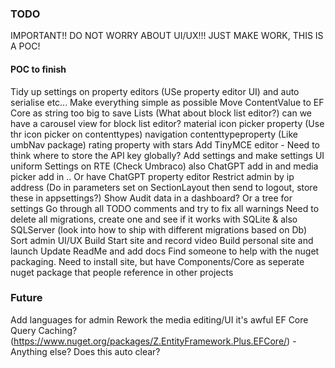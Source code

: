 ### TODO

IMPORTANT!! DO NOT WORRY ABOUT UI/UX!!! JUST MAKE WORK, THIS IS A POC!

#### POC to finish
Tidy up settings on property editors (USe property editor UI) and auto serialise etc... Make everything simple as possible
Move ContentValue to EF Core as string too big to save Lists (What about block list editor?)
can we have a carousel view for block list editor?
material icon picker property (Use thr icon picker on contenttypes)
navigation contenttypeproperty (Like umbNav package)
rating property with stars
Add TinyMCE editor - Need to think where to store the API key globally? Add settings and make settings UI uniform
Settings on RTE (Check Umbraco) also ChatGPT add in and media picker add in
.. Or have ChatGPT property editor
Restrict admin by ip address (Do in parameters set on SectionLayout then send to logout, store these in appsettings?)
Show Audit data in a dashboard? Or a tree for settings
Go through all TODO comments and try to fix all warnings
Need to delete all migrations, create one and see if it works with SQLite & also SQLServer (look into how to ship with different migrations based on Db)
Sort admin UI/UX
Build Start site and record video
Build personal site and launch
Update ReadMe and add docs
Find someone to help with the nuget packaging. Need to install site, but have Components/Core as seperate nuget package that people reference in other projects

### Future
Add languages for admin
Rework the media editing/UI it's awful
EF Core Query Caching? (https://www.nuget.org/packages/Z.EntityFramework.Plus.EFCore/) - Anything else? Does this auto clear?
